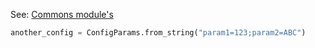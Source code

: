 
See: [Commons module's](../../../toolkit_api/python/commons)

```python
another_config = ConfigParams.from_string("param1=123;param2=ABC")
```

